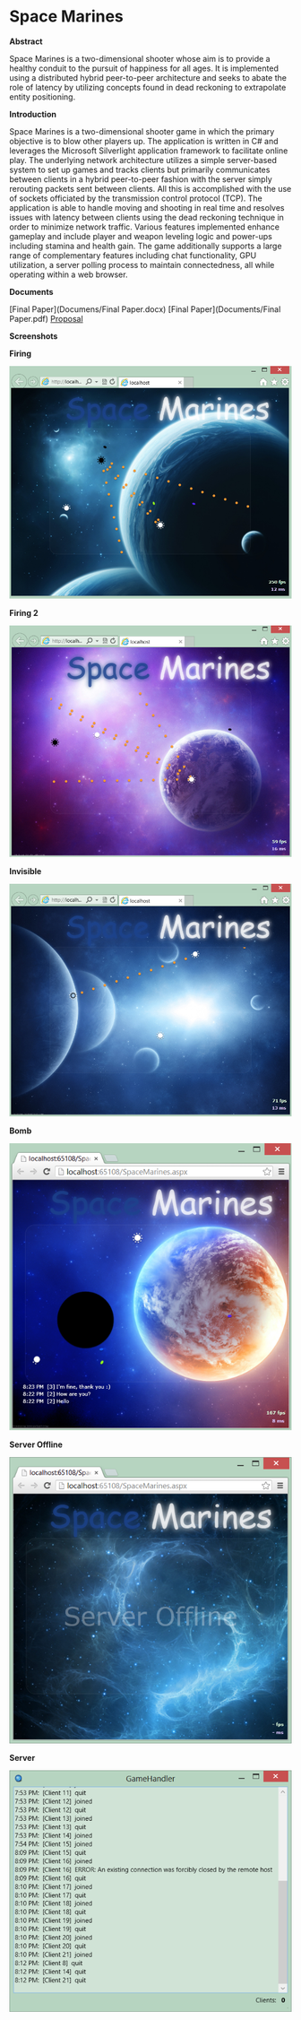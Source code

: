 Space Marines
============

**Abstract**

Space Marines is a two-dimensional shooter whose aim is to provide a healthy conduit to the pursuit of happiness for all ages.  It is implemented using a distributed hybrid peer-to-peer architecture and seeks to abate the role of latency by utilizing concepts found in dead reckoning to extrapolate entity positioning.

**Introduction**

Space Marines is a two-dimensional shooter game in which the primary objective is to blow other players up.  The application is written in C# and leverages the Microsoft Silverlight application framework to facilitate online play.  The underlying network architecture utilizes a simple server-based system to set up games and tracks clients but primarily communicates between clients in a hybrid peer-to-peer fashion with the server simply rerouting packets sent between clients.  All this is accomplished with the use of sockets officiated by the transmission control protocol (TCP).  The application is able to handle moving and shooting in real time and resolves issues with latency between clients using the dead reckoning technique in order to minimize network traffic.  Various features implemented enhance gameplay and include player and weapon leveling logic and power-ups including stamina and health gain.  The game additionally supports a large range of complementary features including chat functionality, GPU utilization, a server polling process to maintain connectedness, all while operating within a web browser. 

**Documents**

[Final Paper](Documens/Final Paper.docx)
[Final Paper](Documents/Final Paper.pdf)
[Proposal](Documents/Proposal.docx)

**Screenshots**

**Firing**

![ScreenShot](Screenshots/firing.png)

**Firing 2**

![ScreenShot](Screenshots/firing2.png)

**Invisible**

![ScreenShot](Screenshots/invisible.png)

**Bomb**

![ScreenShot](Screenshots/bomb.png)

**Server Offline**

![ScreenShot](Screenshots/offline.png)

**Server**

![ScreenShot](Screenshots/server.png)


